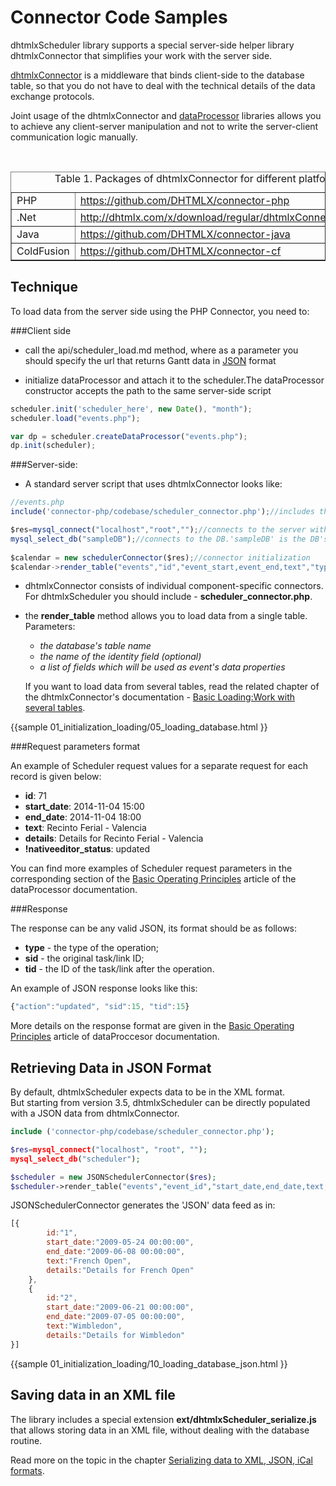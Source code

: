 Connector Code Samples
=========================

dhtmlxScheduler library supports a special server-side helper library dhtmlxConnector that simplifies your work with the server side.

[dhtmlxConnector](http://docs.dhtmlx.com/connector__php__index.html) is a middleware that binds client-side to the database table, so that you do not
have to deal with the technical details of the data exchange protocols.

Joint usage of the  dhtmlxConnector and [dataProcessor](http://docs.dhtmlx.com/dataprocessor__index.html) libraries allows you to achieve any 
client-server manipulation and not to write the server-client communication logic manually.

<br>

<table border="1">
	<caption>Table 1. Packages of dhtmlxConnector for different platforms</caption>
	<tr>
		<td>PHP</td>
		<td><a href="https://github.com/DHTMLX/connector-php">https://github.com/DHTMLX/connector-php</a></td>
	</tr>
	<tr>
		<td>.Net</td>
		<td><a href="http://dhtmlx.com/x/download/regular/dhtmlxConnector_net.zip">http://dhtmlx.com/x/download/regular/dhtmlxConnector_net.zip</a></td>
	</tr>
	<tr>
		<td>Java</td>
		<td><a href="https://github.com/DHTMLX/connector-java">https://github.com/DHTMLX/connector-java</a></td>
	</tr>
	<tr>
		<td>ColdFusion</td>
		<td><a href="https://github.com/DHTMLX/connector-cf">https://github.com/DHTMLX/connector-cf</a></td>
	</tr>
</table>


Technique
----------
To load data from the server side using the PHP Connector, you need to:

###Client side
           
- call the api/scheduler_load.md method, where as a parameter you should specify the url that returns Gantt data in [JSON](data_formats.html#json) format

- initialize dataProcessor and attach it to the scheduler.The dataProcessor constructor accepts the path to the same server-side script
            
~~~js
scheduler.init('scheduler_here', new Date(), "month");
scheduler.load("events.php");

var dp = scheduler.createDataProcessor("events.php");
dp.init(scheduler);
~~~
	
###Server-side: 
            
- A standard server script that uses dhtmlxConnector looks like:
           
~~~js
//events.php
include('connector-php/codebase/scheduler_connector.php');//includes the file

$res=mysql_connect("localhost","root","");//connects to the server with our DB
mysql_select_db("sampleDB");//connects to the DB.'sampleDB' is the DB's name
 
$calendar = new schedulerConnector($res);//connector initialization
$calendar->render_table("events","id","event_start,event_end,text","type");
~~~
	
- dhtmlxConnector consists of individual component-specific connectors. For dhtmlxScheduler you should include -  <b>scheduler_connector.php</b>.
- the <b>render_table</b> method allows you to load data from a single table.<br> Parameters:

	- *the database's table name*
    - *the name of the identity field (optional)*
    - *a list of fields</i> which will be used as event's data properties*
    
    If you want to load data from several tables, read the related chapter of the dhtmlxConnector's documentation - 
    [Basic Loading:Work with several tables](http://docs.dhtmlx.com/connector__php__basis.html#work_with_several_tables).      
           
{{sample
	01_initialization_loading/05_loading_database.html
}}


###Request parameters format

An example of Scheduler request values for a separate request for each record is given below:

- **id**: 71
- **start_date**: 2014-11-04 15:00
- **end_date**: 2014-11-04 18:00
- **text**: Recinto Ferial - Valencia
- **details**: Details for Recinto Ferial - Valencia
- **!nativeeditor_status**: updated

You can find more examples of Scheduler request parameters in the corresponding section of the 
[Basic Operating Principles](http://docs.dhtmlx.com/dataprocessor__basic_principles.html#schedulerrequestparamsexamples) article of the dataProcessor documentation.

###Response

The response can be any valid JSON, its format should be as follows:

- **type** - the type of the operation;
- **sid** - the original task/link ID;
- **tid** - the ID of the task/link after the operation.

An example of JSON response looks like this:

~~~js
{"action":"updated", "sid":15, "tid":15}
~~~

More details on the response format are given in the [Basic Operating Principles](http://docs.dhtmlx.com/dataprocessor__basic_principles.html#responsedetails) article of dataProccesor documentation.

Retrieving Data in JSON Format
-----------------------------------
By default, dhtmlxScheduler expects data to be in the XML format.<br>
But starting from version 3.5, dhtmlxScheduler can be directly populated with a JSON data from dhtmlxConnector.


~~~php
include ('connector-php/codebase/scheduler_connector.php');

$res=mysql_connect("localhost", "root", "");
mysql_select_db("scheduler");

$scheduler = new JSONSchedulerConnector($res);
$scheduler->render_table("events","event_id","start_date,end_date,text,details");
~~~

JSONSchedulerConnector generates the 'JSON' data feed as in:

~~~js
[{ 
		id:"1",  
        start_date:"2009-05-24 00:00:00",   
        end_date:"2009-06-08 00:00:00",  
        text:"French Open",        
        details:"Details for French Open"
	},
	{ 
		id:"2",  
        start_date:"2009-06-21 00:00:00",   
        end_date:"2009-07-05 00:00:00",  
        text:"Wimbledon",          
        details:"Details for Wimbledon"
}]
~~~

{{sample
	01_initialization_loading/10_loading_database_json.html
}}

Saving data in an XML file
----------------------------------------------
The library includes a special extension **ext/dhtmlxScheduler_serialize.js** that allows storing data in an XML file, 
without dealing with the database routine.

Read more on the topic in the chapter <a href="export.html#savingdatainanxmlfile"> Serializing data to XML, JSON, iCal formats</a>.